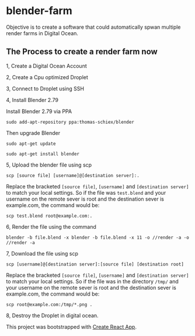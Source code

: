# blender-farm
Objective is to create a software that could automatically spwan multiple render farms in Digital Ocean.

## The Process to create a render farm now

1, Create a Digital Ocean Account

2, Create a Cpu optimized Droplet

3, Connect to Droplet using SSH

4, Install Blender 2.79

Install Blender 2.79 via PPA

`sudo add-apt-repository ppa:thomas-schiex/blender`

Then upgrade Blender

`sudo apt-get update`

`sudo apt-get install blender`

5, Upload the blender file using scp

`scp [source file] [username]@[destination server]:.`

Replace the bracketed `[source file]`, `[username]` and `[destination server]` to match your local settings. So if the file was `test.blend` and your username on the remote sever is root and the destination sever is example.com, the command would be:

`scp test.blend root@example.com:.`

6, Render the file using the command

`blender -b file.blend -x blender -b file.blend -x 11 -o //render -a -o //render -a`

7, Download the file using scp

`scp [username]@[destination server]:[source file] [destination root]`

Replace the bracketed `[source file]`, `[username]` and `[destination server]` to match your local settings. So if the file was in the directory `/tmp/` and your username on the remote sever is root and the destination sever is example.com, the command would be:

`scp root@example.com:/tmp/*.png . `

8, Destroy the Droplet in digital ocean.



This project was bootstrapped with [Create React App](https://github.com/facebookincubator/create-react-app).